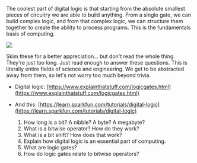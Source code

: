 The coolest part of digital logic is that starting from the absolute
smallest pieces of circuitry we are able to build anything. From a
single gate, we can build complex logic, and from that complex logic, we
can structure them together to create the ability to process programs.
This is the fundamentals basis of computing.

[![](https://files.cdn.thinkific.com/file_uploads/429463/images/6fd/118/9f3/1629594968995.jpg)](https://en.wikipedia.org/wiki/Logic_gate)

Skim these for a better appreciation... but don't read the whole thing.
They're just too long. Just read enough to answer these questions. This
is literally entire fields of science and engineering. We get to be
abstracted away from them, so let's not worry too much beyond trivia.

-   Digital logic:
    [https://www.explainthatstuff.com/logicgates.html](https://www.explainthatstuff.com/logicgates.html)

-   And this:
    [https://learn.sparkfun.com/tutorials/digital-logic](https://learn.sparkfun.com/tutorials/digital-logic)

    1.  How long is a bit? A nibble? A byte? A megabyte?
    2.  What is a bitwise operator? How do they work?
    3.  What is a bit shift? How does that work?
    4.  Explain how digital logic is an essential part of computing.
    5.  What are logic gates?
    6.  How do logic gates relate to bitwise operators?
